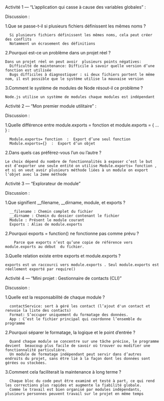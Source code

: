Activité 1 — “L’application qui casse à cause des variables globales” :

Discussion : 

1.Que se passe-t-il si plusieurs fichiers définissent les mêmes noms ?

	  Si plusieurs fichiers définissent les mêmes noms, cela peut créer des conflits
	  Notamment un écrasement des définitions 
  

2.Pourquoi est-ce un problème dans un projet réel ?

	Dans un projet réel on peut avoir  plusieurs points négatives:	
	  Difficulté de maintenance: Difficile à savoir quelle version d’une fonction est utilisée
	  Bugs difficiles à diagnostiquer : si deux fichiers portent le même nom, il est possible que le système utilise la mauvaise version
  
	
3.Comment le système de modules de Node résout-il ce problème ? 
  
  	Node.js utilise un système de modules chaque modules est indépendant



Activité 2 — “Mon premier module utilitaire” :

Discussion :

1.Quelle différence entre module.exports = fonction et module.exports = { … } :

	  Module.exports= fonction  :  Export d’une seul fonction
	  Module.exports={}  :  Export d’un objet
  
2.Dans quels cas préférez-vous l’un ou l’autre ? 

	Le choix dépend du nombre de fonctionnalités à exposer c’est le but est d’exporter une seule entité on utilise Module.exports= fonction , et si on veut avoir plusieurs méthode liées à un module on export l’objet avec la 2eme méthode


Activité 3 — “Explorateur de module” 

Discussion :

1.Que signifient __filename, __dirname, module, et exports ? 

	  __filename : Chemin complet du fichier
	  __dirname : Chemin du dossier contenant le fichier
	  Module : Présent le module courant
	  Exports : Alias de module.exports
  

2.Pourquoi exports = function() ne fonctionne pas comme prévu ?

		Parce que exports n’est qu’une copie de référence vers module.exports au début 	du fichier.
		
3.Quelle relation existe entre exports et module.exports ? 

	exports est un raccourci vers module.exports . Seul module.exports est réellement exporté par require()
	


Activité 4 — “Mini projet : Gestionnaire de contacts (CLI)” 

	

Discussion :


1.Quelle est la responsabilité de chaque module ? 

	  contactService: sert à géré les contact (l’ajout d'un contact et renvoie la liste des contacts)
	  Format: S’occuper uniquement du formatage des données.
	  App : C’est le fichier principal qui coordonne l’ensemble du programme
  
2.Pourquoi séparer le formatage, la logique et le point d’entrée ?

	  Quand chaque module se concentre sur une tâche précise, le programme devient  beaucoup plus facile de savoir où trouver ou modifier une fonctionnalité particulière.
	  Un module de formatage indépendant peut servir dans d’autres endroits du projet, sans être lié à la façon dont les données sont gérées ou stockées.
  
3.Comment cela faciliterait la maintenance à long terme ? 

	  Chaque bloc du code peut être examiné et testé à part, ce qui rend les corrections plus rapides et augmente la fiabilité globale.
	  Comme le travail est bien organisé par modules indépendants, plusieurs personnes peuvent travail sur le projet en même temps 
